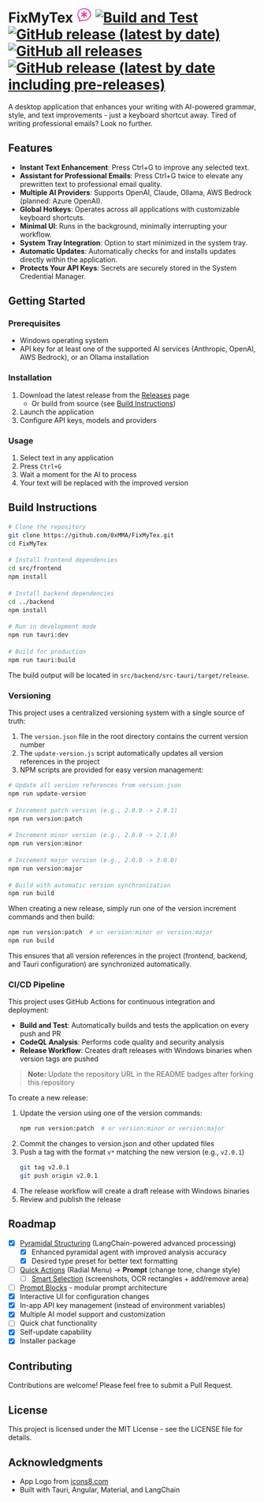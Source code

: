 # FixMyTex ![icon](./src/backend/src-tauri/icons/icons8-mutig-ai-32.png) [![Build and Test](https://github.com/0xMMA/FixMyTex/actions/workflows/build-and-test.yml/badge.svg)](https://github.com/0xMMA/FixMyTex/actions/workflows/build-and-test.yml) [![GitHub release (latest by date)](https://img.shields.io/github/v/release/0xMMA/FixMyTex)](https://github.com/0xMMA/FixMyTex/releases) [![GitHub all releases](https://img.shields.io/github/downloads/0xMMA/FixMyTex/total)](https://github.com/0xMMA/FixMyTex/releases) [![GitHub release (latest by date including pre-releases)](https://img.shields.io/github/v/release/0xMMA/FixMyTex?include_prereleases&label=pre-release)](https://github.com/0xMMA/FixMyTex/releases)

A desktop application that enhances your writing with AI-powered grammar, style, and text improvements - just a keyboard shortcut away.
Tired of writing professional emails? Look no further.

## Features

* **Instant Text Enhancement**: Press Ctrl+G to improve any selected text.
* **Assistant for Professional Emails**: Press Ctrl+G twice to elevate any prewritten text to professional email quality.
* **Multiple AI Providers**: Supports OpenAI, Claude, Ollama, AWS Bedrock (planned: Azure OpenAI).
* **Global Hotkeys**: Operates across all applications with customizable keyboard shortcuts.
* **Minimal UI**: Runs in the background, minimally interrupting your workflow.
* **System Tray Integration**: Option to start minimized in the system tray.
* **Automatic Updates**: Automatically checks for and installs updates directly within the application.
* **Protects Your API Keys**: Secrets are securely stored in the System Credential Manager.


## Getting Started

### Prerequisites
- Windows operating system
- API key for at least one of the supported AI services (Anthropic, OpenAI, AWS Bedrock), or an Ollama installation

### Installation

1. Download the latest release from the [Releases](https://github.com/0xMMA/FixMyTex/releases) page
   - Or build from source (see [Build Instructions](#build-instructions))
2. Launch the application 
3. Configure API keys, models and providers

### Usage

1. Select text in any application
2. Press `Ctrl+G` 
3. Wait a moment for the AI to process
4. Your text will be replaced with the improved version

## Build Instructions

```bash
# Clone the repository
git clone https://github.com/0xMMA/FixMyTex.git
cd FixMyTex

# Install frontend dependencies
cd src/frontend
npm install

# Install backend dependencies
cd ../backend
npm install

# Run in development mode
npm run tauri:dev

# Build for production
npm run tauri:build
```

The build output will be located in `src/backend/src-tauri/target/release`.

### Versioning

This project uses a centralized versioning system with a single source of truth:

1. The `version.json` file in the root directory contains the current version number
2. The `update-version.js` script automatically updates all version references in the project
3. NPM scripts are provided for easy version management:

```bash
# Update all version references from version.json
npm run update-version

# Increment patch version (e.g., 2.0.0 -> 2.0.1)
npm run version:patch

# Increment minor version (e.g., 2.0.0 -> 2.1.0)
npm run version:minor

# Increment major version (e.g., 2.0.0 -> 3.0.0)
npm run version:major

# Build with automatic version synchronization
npm run build
```

When creating a new release, simply run one of the version increment commands and then build:

```bash
npm run version:patch  # or version:minor or version:major
npm run build
```

This ensures that all version references in the project (frontend, backend, and Tauri configuration) are synchronized automatically.

### CI/CD Pipeline

This project uses GitHub Actions for continuous integration and deployment:

- **Build and Test**: Automatically builds and tests the application on every push and PR
- **CodeQL Analysis**: Performs code quality and security analysis
- **Release Workflow**: Creates draft releases with Windows binaries when version tags are pushed

> **Note:** Update the repository URL in the README badges after forking this repository

To create a new release:
1. Update the version using one of the version commands:
   ```bash
   npm run version:patch  # or version:minor or version:major
   ```
2. Commit the changes to version.json and other updated files
3. Push a tag with the format `v*` matching the new version (e.g., `v2.0.1`)
   ```bash
   git tag v2.0.1
   git push origin v2.0.1
   ```
4. The release workflow will create a draft release with Windows binaries
5. Review and publish the release

## Roadmap

- [X] [Pyramidal Structuring](docs/feature%20pyradmidal%20structuring.md) (LangChain-powered advanced processing)
  - [X] Enhanced pyramidal agent with improved analysis accuracy
  - [X] Desired type preset for better text formatting
- [ ] [Quick Actions](docs/feature%20quick%20actions.md) (Radial Menu) -> **Prompt** (change tone, change style)
  - [ ] [Smart Selection](docs/feature%20smart%20selection.md) (screenshots, OCR rectangles + add/remove area)
- [ ] [Prompt Blocks](docs/prompt%20blocks.md) - modular prompt architecture
- [X] Interactive UI for configuration changes
- [X] In-app API key management (instead of environment variables)
- [X] Multiple AI model support and customization
- [ ] Quick chat functionality
- [X] Self-update capability
- [X] Installer package

## Contributing

Contributions are welcome! Please feel free to submit a Pull Request.

## License

This project is licensed under the MIT License - see the LICENSE file for details.

## Acknowledgments

- App Logo from [icons8.com](https://icons8.com)
- Built with Tauri, Angular, Material, and LangChain
